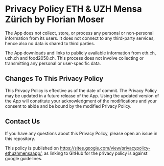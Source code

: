 # Privacy Policy ETH & UZH Mensa Zürich by Florian Moser
The App does not collect, store, or process any personal or non-personal information from its users. It does not connect to any third-party services, hence also no data is shared to third parties. 

The App downloads and links to publicly available information from eth.ch, uzh.ch and food2050.ch. This process does not involve collecting or transmitting any personal or user-specific data. 

## Changes To This Privacy Policy
This Privacy Policy is effective as of the date of commit. The Privacy Policy may be updated in a future release of the App. Using the updated version of the App will constitute your acknowledgment of the modifications and your consent to abide and be bound by the modified Privacy Policy.

## Contact Us
If you have any questions about this Privacy Policy, please open an issue in this repository.

This policy is published on https://sites.google.com/view/privacypolicy-ethuzhmensaapp/, as linking to GitHub for the privacy policy is against google guidelines.



